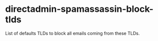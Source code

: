 # directadmin-spamassassin-block-tlds
List of defaults TLDs to block all emails coming from these TLDs.
